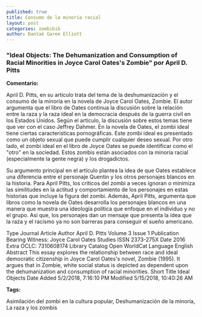 ```yaml
---
published: true
title: Consumo de la minoría racial
layout: post
categories: zombibib
author: Dantaé Garee Elliott
---
```

 ### "Ideal Objects: The Dehumanization and Consumption of Racial Minorities in Joyce Carol Oates's Zombie" por April D. Pitts 
 
**Comentario:**

April D. Pitts, en su artículo trata del tema de la deshumanización y el consumo de la minoría en la novela de Joyce Carol Oates, Zombie. El autor argumenta que el libro de Oates continua la discusión sobre la relación entre la raza y la raza ideal en la democracia después de la guerra civil en los Estados Unidos. Según el artículo, la discusión sobre estos temas tiene que ver con el caso Jeffrey Dahmer. En la novela de Oates, el zombi ideal tiene ciertas características pornográficas. Este zombi ideal es presentado como un objeto sexual que puede cumplir cualquier deseo sexual. Por otro lado, el zombi ideal en el libro de Joyce Oates se puede identificar como el "otro" en la sociedad. Estos zombis están asociados con la minoría racial (especialmente la gente negra) y los drogadictos.

Su argumento principal en el artículo plantea la idea de que Oates establece una diferencia entre el personaje Quentin y los otros personajes blancos en la historia. Para April Pitts, los críticos del zombi a veces ignoran o minimiza las similitudes en la actitud y comportamiento de los personajes en estas historias que incluye la figura del zombi. Además, April Pitts, argumenta que libros como la novela de Oates desarrolla los personajes blancos en una manera que muestra una ideología política que enfoque en el individuo y no el grupo. Así que, los personajes dan un mensaje que presenta la idea que la raza y el racismo ya no son barreras para conseguir el sueño americano. 

Type 	Journal Article
Author 	April D. Pitts
Volume 	3
Issue 	1
Publication 	Bearing Witness: Joyce Carol Oates Studies
ISSN 	2373-275X
Date 	2016
Extra 	OCLC: 7310608174
Library Catalog 	Open WorldCat
Language 	English
Abstract 	This essay explores the relationship between race and ideal democratic citizenship in Joyce Carol Oates's novel, Zombie (1995). It argues that in Zombie, white social status is depicted as dependent upon the dehumanization and consumption of racial minorities.
Short Title 	Ideal Objects
Date Added 	5/2/2018, 7:16:10 PM
Modified 	5/15/2018, 10:40:26 AM


**Tags:**

Asimilación del zombi en la cultura popular, Deshumanización de la minoría, La raza y los zombis 

